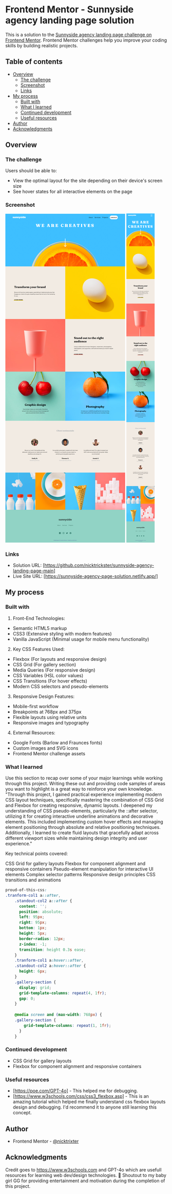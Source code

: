 # Frontend Mentor - Sunnyside agency landing page solution

This is a solution to the [Sunnyside agency landing page challenge on Frontend Mentor](https://www.frontendmentor.io/challenges/sunnyside-agency-landing-page-7yVs3B6ef). Frontend Mentor challenges help you improve your coding skills by building realistic projects.

## Table of contents

- [Overview](#overview)
  - [The challenge](#the-challenge)
  - [Screenshot](#screenshot)
  - [Links](#links)
- [My process](#my-process)
  - [Built with](#built-with)
  - [What I learned](#what-i-learned)
  - [Continued development](#continued-development)
  - [Useful resources](#useful-resources)
- [Author](#author)
- [Acknowledgments](#acknowledgments)

## Overview

### The challenge

Users should be able to:

- View the optimal layout for the site depending on their device's screen size
- See hover states for all interactive elements on the page

### Screenshot

![](./screenshot.jpg)
![](./screenshot-mobileview.jpg)

### Links

- Solution URL: [https://github.com/nicktrickster/sunnyside-agency-landing-page-main]
- Live Site URL: [https://sunnyside-agency-page-solution.netlify.app/]

## My process

### Built with

1. Front-End Technologies:
- Semantic HTML5 markup
- CSS3 (Extensive styling with modern features)
- Vanilla JavaScript (Minimal usage for mobile menu functionality)
2. Key CSS Features Used:
- Flexbox (For layouts and responsive design)
- CSS Grid (For gallery section)
- Media Queries (For responsive design)
- CSS Variables (HSL color values)
- CSS Transitions (For hover effects)
- Modern CSS selectors and pseudo-elements
3. Responsive Design Features:
- Mobile-first workflow
- Breakpoints at 768px and 375px
- Flexible layouts using relative units
- Responsive images and typography
4. External Resources:
- Google Fonts (Barlow and Fraunces fonts)
- Custom images and SVG icons
- Frontend Mentor challenge assets

### What I learned

Use this section to recap over some of your major learnings while working through this project. Writing these out and providing code samples of areas you want to highlight is a great way to reinforce your own knowledge.
"Through this project, I gained practical experience implementing modern CSS layout techniques, specifically mastering the combination of CSS Grid and Flexbox for creating responsive, dynamic layouts. I deepened my understanding of CSS pseudo-elements, particularly the ::after selector, utilizing it for creating interactive underline animations and decorative elements. This included implementing custom hover effects and managing element positioning through absolute and relative positioning techniques. Additionally, I learned to create fluid layouts that gracefully adapt across different viewport sizes while maintaining design integrity and user experience."

Key technical points covered:

CSS Grid for gallery layouts
Flexbox for component alignment and responsive containers
Pseudo-element manipulation for interactive UI elements
Complex selector patterns
Responsive design principles
CSS transitions and animations

```css
proud-of-this-css:
.tranform-col1 a::after,
    .standout-col2 a::after {
      content: '';
      position: absolute;
      left: 95px;
      right: 95px;
      bottom: 1px;
      height: 5px;
      border-radius: 12px;
      z-index: -1;
      transition: height 0.3s ease;
    }
    .tranform-col1 a:hover::after,
    .standout-col2 a:hover::after {
      height: 6px;
    }
    .gallery-section {
      display: grid;
      grid-template-columns: repeat(4, 1fr);
      gap: 0;
    }

    @media screen and (max-width: 768px) {
    .gallery-section {
        grid-template-columns: repeat(1, 1fr);
      }
    }
```
### Continued development

- CSS Grid for gallery layouts
- Flexbox for component alignment and responsive containers

### Useful resources

- [https://poe.com/GPT-4o] - This helped me for debugging.
- [https://www.w3schools.com/css/css3_flexbox.asp] - This is an amazing tutorial which helped me finally understand css flexbox layouts design and debugging. I'd recommend it to anyone still learning this concept.

## Author

- Frontend Mentor - [@nicktrixter](https://www.frontendmentor.io/profile/yourusername)

## Acknowledgments

Credit goes to https://www.w3schools.com and GPT-4o which are usefull resources for learning web dev/design technologies.
🎉 Shoutout to my baby girl GG for providing entertainment and motivation during the completion of this project.
